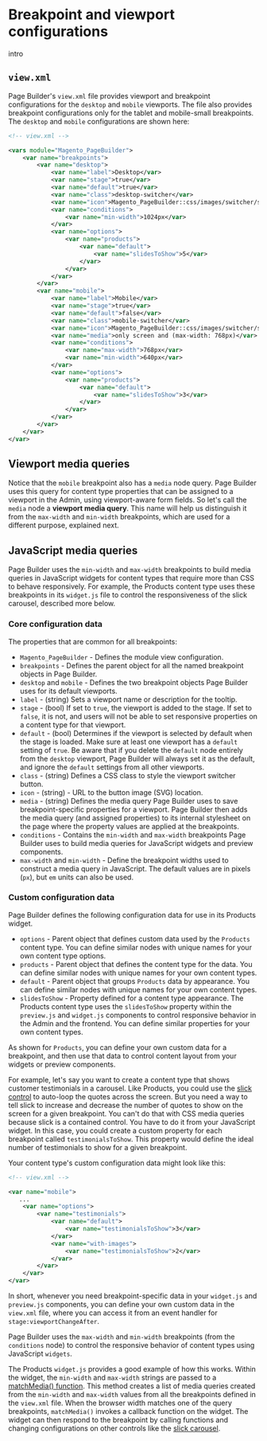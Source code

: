 # Breakpoint and viewport configurations

intro

## `view.xml`

Page Builder's `view.xml` file provides viewport and breakpoint configurations for the `desktop` and `mobile` viewports. The file also provides breakpoint configurations only for the tablet and mobile-small breakpoints. The `desktop` and `mobile` configurations are shown here:

```xml
<!-- view.xml -->

<vars module="Magento_PageBuilder">
    <var name="breakpoints">
        <var name="desktop">
            <var name="label">Desktop</var>
            <var name="stage">true</var>
            <var name="default">true</var>
            <var name="class">desktop-switcher</var>
            <var name="icon">Magento_PageBuilder::css/images/switcher/switcher-desktop.svg</var>
            <var name="conditions">
                <var name="min-width">1024px</var>
            </var>
            <var name="options">
                <var name="products">
                    <var name="default">
                        <var name="slidesToShow">5</var>
                    </var>
                </var>
            </var>
        </var>
        <var name="mobile">
            <var name="label">Mobile</var>
            <var name="stage">true</var>
            <var name="default">false</var>
            <var name="class">mobile-switcher</var>
            <var name="icon">Magento_PageBuilder::css/images/switcher/switcher-mobile.svg</var>
            <var name="media">only screen and (max-width: 768px)</var>
            <var name="conditions">
                <var name="max-width">768px</var>
                <var name="min-width">640px</var>
            </var>
            <var name="options">
                <var name="products">
                    <var name="default">
                        <var name="slidesToShow">3</var>
                    </var>
                </var>
            </var>
        </var>
    </var>
</var>
```

## Viewport media queries

Notice that the `mobile` breakpoint also has a `media` node query. Page Builder uses this query for content type properties that can be assigned to a viewport in the Admin, using viewport-aware form fields. So let's call the `media` node a **viewport media query**. This name will help us distinguish it from the `max-width` and `min-width` breakpoints, which are used for a different purpose, explained next.

## JavaScript media queries

Page Builder uses the `min-width` and `max-width` breakpoints to build media queries in JavaScript widgets for content types that require more than CSS to behave responsively. For example, the Products content type uses these breakpoints in its `widget.js` file to control the responsiveness of the slick carousel, described more below.

### Core configuration data

The properties that are common for all breakpoints:

-  `Magento_PageBuilder` - Defines the module view configuration.
-  `breakpoints` - Defines the parent object for all the named breakpoint objects in Page Builder.
-  `desktop` and `mobile` - Defines the two breakpoint objects Page Builder uses for its default viewports.
-  `label` - (string) Sets a viewport name or description for the tooltip.
-  `stage` - (bool) If set to `true`, the viewport is added to the stage. If set to `false`, it is not, and users will not be able to set responsive properties on a content type for that viewport.
-  `default` - (bool) Determines if the viewport is selected by default when the stage is loaded. Make sure at least one viewport has a `default` setting of `true`. Be aware that if you delete the `default` node entirely from the `desktop` viewport, Page Builder will always set it as the default, and ignore the `default` settings from all other viewports.
-  `class` - (string) Defines a CSS class to style the viewport switcher button.
-  `icon` - (string) - URL to the button image (SVG) location.
-  `media` - (string) Defines the media query Page Builder uses to save breakpoint-specific properties for a viewport. Page Builder then adds the media query (and assigned properties) to its internal stylesheet on the page where the property values are applied at the breakpoints.
-  `conditions` - Contains the `min-width` and `max-width` breakpoints Page Builder uses to build media queries for JavaScript widgets and preview components.
-  `max-width` and `min-width` - Define the breakpoint widths used to construct a media query in JavaScript. The default values are in pixels (`px`), but `em` units can also be used.

### Custom configuration data

Page Builder defines the following configuration data for use in its Products widget.

-  `options` - Parent object that defines custom data used by the `Products` content type. You can define similar nodes with unique names for your own content type options.
-  `products` - Parent object that defines the content type for the data. You can define similar nodes with unique names for your own content types.
-  `default` - Parent object that groups `Products` data by appearance. You can define similar nodes with unique names for your own content types.
-  `slidesToShow` - Property defined for a content type appearance. The Products content type uses the `slidesToShow` property within the `preview.js` and `widget.js` components to control responsive behavior in the Admin and the frontend. You can define similar properties for your own content types.

As shown for `Products`, you can define your own custom data for a breakpoint, and then use that data to control content layout from your widgets or preview components.

For example, let's say you want to create a content type that shows customer testimonials in a carousel. Like Products, you could use the [slick control](https://kenwheeler.github.io/slick/) to auto-loop the quotes across the screen. But you need a way to tell slick to increase and decrease the number of quotes to show on the screen for a given breakpoint. You can't do that with CSS media queries because slick is a contained control. You have to do it from your JavaScript widget. In this case, you could create a custom property for each breakpoint called `testimonialsToShow`. This property would define the ideal number of testimonials to show for a given breakpoint.

Your content type's custom configuration data might look like this:

```xml
<!-- view.xml -->

<var name="mobile">
   ...
    <var name="options">
        <var name="testimonials">
            <var name="default">
                <var name="testimonialsToShow">3</var>
            </var>
            <var name="with-images">
                <var name="testimonialsToShow">2</var>
            </var>
        </var>
    </var>
</var>
```

In short, whenever you need breakpoint-specific data in your `widget.js` and `preview.js` components, you can define your own custom data in the `view.xml` file, where you can access it from an event handler for `stage:viewportChangeAfter`.

Page Builder uses the `max-width` and `min-width` breakpoints (from the `conditions` node) to control the responsive behavior of content types using JavaScript `widgets`.

The Products `widget.js` provides a good example of how this works. Within the widget, the `min-width` and `max-width` strings are passed to a [matchMedia() function](https://www.w3schools.com/jsref/met_win_matchmedia.asp). This method creates a list of media queries created from the `min-width` and `max-width` values from all the breakpoints defined in the `view.xml` file. When the browser width matches one of the query breakpoints, `matchMedia()` invokes a callback function on the widget. The widget can then respond to the breakpoint by calling functions and changing configurations on other controls like the [slick carousel](https://kenwheeler.github.io/slick/).
